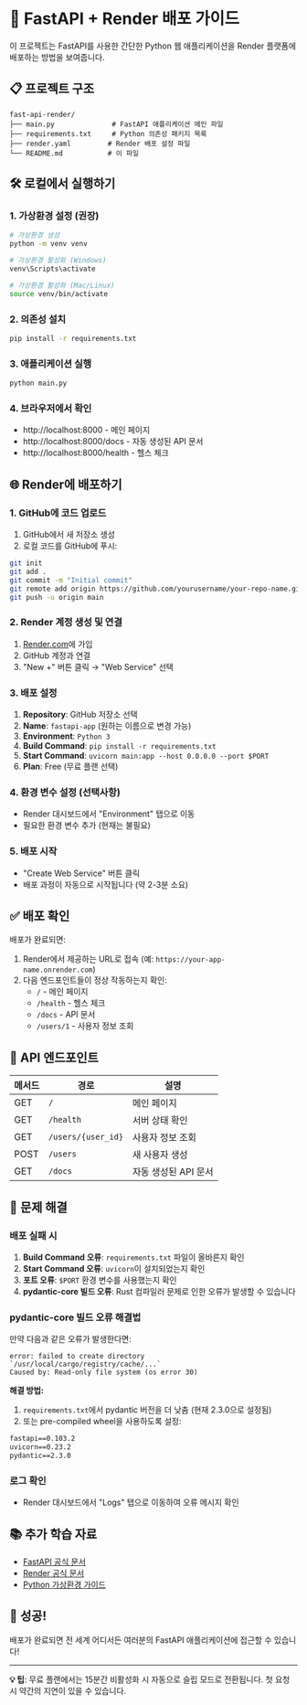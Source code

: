 # 🚀 FastAPI + Render 배포 가이드

이 프로젝트는 FastAPI를 사용한 간단한 Python 웹 애플리케이션을 Render 플랫폼에 배포하는 방법을 보여줍니다.

## 📋 프로젝트 구조

```
fast-api-render/
├── main.py              # FastAPI 애플리케이션 메인 파일
├── requirements.txt     # Python 의존성 패키지 목록
├── render.yaml         # Render 배포 설정 파일
└── README.md           # 이 파일
```

## 🛠️ 로컬에서 실행하기

### 1. 가상환경 설정 (권장)
```bash
# 가상환경 생성
python -m venv venv

# 가상환경 활성화 (Windows)
venv\Scripts\activate

# 가상환경 활성화 (Mac/Linux)
source venv/bin/activate
```

### 2. 의존성 설치
```bash
pip install -r requirements.txt
```

### 3. 애플리케이션 실행
```bash
python main.py
```

### 4. 브라우저에서 확인
- http://localhost:8000 - 메인 페이지
- http://localhost:8000/docs - 자동 생성된 API 문서
- http://localhost:8000/health - 헬스 체크

## 🌐 Render에 배포하기

### 1. GitHub에 코드 업로드
1. GitHub에서 새 저장소 생성
2. 로컬 코드를 GitHub에 푸시:
```bash
git init
git add .
git commit -m "Initial commit"
git remote add origin https://github.com/yourusername/your-repo-name.git
git push -u origin main
```

### 2. Render 계정 생성 및 연결
1. [Render.com](https://render.com)에 가입
2. GitHub 계정과 연결
3. "New +" 버튼 클릭 → "Web Service" 선택

### 3. 배포 설정
1. **Repository**: GitHub 저장소 선택
2. **Name**: `fastapi-app` (원하는 이름으로 변경 가능)
3. **Environment**: `Python 3`
4. **Build Command**: `pip install -r requirements.txt`
5. **Start Command**: `uvicorn main:app --host 0.0.0.0 --port $PORT`
6. **Plan**: Free (무료 플랜 선택)

### 4. 환경 변수 설정 (선택사항)
- Render 대시보드에서 "Environment" 탭으로 이동
- 필요한 환경 변수 추가 (현재는 불필요)

### 5. 배포 시작
- "Create Web Service" 버튼 클릭
- 배포 과정이 자동으로 시작됩니다 (약 2-3분 소요)

## ✅ 배포 확인

배포가 완료되면:
1. Render에서 제공하는 URL로 접속 (예: `https://your-app-name.onrender.com`)
2. 다음 엔드포인트들이 정상 작동하는지 확인:
   - `/` - 메인 페이지
   - `/health` - 헬스 체크
   - `/docs` - API 문서
   - `/users/1` - 사용자 정보 조회

## 🔧 API 엔드포인트

| 메서드 | 경로 | 설명 |
|--------|------|------|
| GET | `/` | 메인 페이지 |
| GET | `/health` | 서버 상태 확인 |
| GET | `/users/{user_id}` | 사용자 정보 조회 |
| POST | `/users` | 새 사용자 생성 |
| GET | `/docs` | 자동 생성된 API 문서 |

## 🚨 문제 해결

### 배포 실패 시
1. **Build Command 오류**: `requirements.txt` 파일이 올바른지 확인
2. **Start Command 오류**: `uvicorn`이 설치되었는지 확인
3. **포트 오류**: `$PORT` 환경 변수를 사용했는지 확인
4. **pydantic-core 빌드 오류**: Rust 컴파일러 문제로 인한 오류가 발생할 수 있습니다

### pydantic-core 빌드 오류 해결법
만약 다음과 같은 오류가 발생한다면:
```
error: failed to create directory `/usr/local/cargo/registry/cache/...`
Caused by: Read-only file system (os error 30)
```

**해결 방법:**
1. `requirements.txt`에서 pydantic 버전을 더 낮춤 (현재 2.3.0으로 설정됨)
2. 또는 pre-compiled wheel을 사용하도록 설정:
```txt
fastapi==0.103.2
uvicorn==0.23.2
pydantic==2.3.0
```

### 로그 확인
- Render 대시보드에서 "Logs" 탭으로 이동하여 오류 메시지 확인

## 📚 추가 학습 자료

- [FastAPI 공식 문서](https://fastapi.tiangolo.com/)
- [Render 공식 문서](https://render.com/docs)
- [Python 가상환경 가이드](https://docs.python.org/3/tutorial/venv.html)

## 🎉 성공!

배포가 완료되면 전 세계 어디서든 여러분의 FastAPI 애플리케이션에 접근할 수 있습니다!

---

**💡 팁**: 무료 플랜에서는 15분간 비활성화 시 자동으로 슬립 모드로 전환됩니다. 첫 요청 시 약간의 지연이 있을 수 있습니다.
